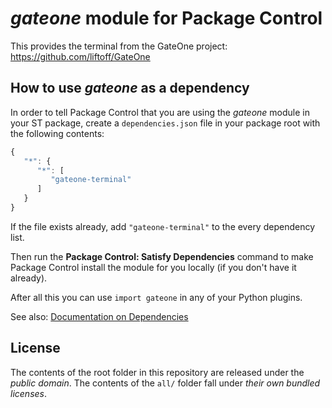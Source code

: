 # *gateone* module for Package Control

This provides the terminal from the GateOne project: https://github.com/liftoff/GateOne

## How to use *gateone* as a dependency

In order to tell Package Control
that you are using the *gateone* module
in your ST package,
create a `dependencies.json` file
in your package root
with the following contents:

```js
{
   "*": {
      "*": [
         "gateone-terminal"
      ]
   }
}
```

If the file exists already,
add `"gateone-terminal"` to the every dependency list.

Then run the **Package Control: Satisfy Dependencies** command
to make Package Control
install the module for you locally
(if you don't have it already).

After all this
you can use `import gateone`
in any of your Python plugins.

See also:
[Documentation on Dependencies](https://packagecontrol.io/docs/dependencies)


## License

The contents of the root folder
in this repository
are released
under the *public domain*.
The contents of the `all/` folder
fall under *their own bundled licenses*.


[pywinpty]: https://docs.python.org/3/library/pywinpty.html
[Package Control]: http://packagecontrol.io/
[Sublime Text]: http://sublimetext.com/
[pypi]: https://pypi.python.org/pypi/pywinpty
